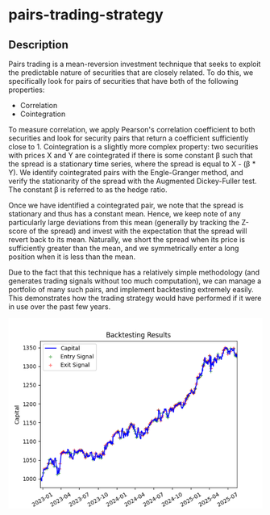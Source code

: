 # pairs-trading-strategy
## Description

Pairs trading is a mean-reversion investment technique that seeks to exploit the predictable nature of
securities that are closely related. To do this, we specifically look for pairs of securities that
have both of the following properties:

- Correlation
- Cointegration

To measure correlation, we apply Pearson's correlation coefficient to both securities and look for
security pairs that return a coefficient sufficiently close to 1. Cointegration is a slightly more
complex property: two securities with prices X and Y are cointegrated if there is some constant β such
that the spread is a stationary time series, where the spread is equal to X - (β * Y). We identify
cointegrated pairs with the Engle-Granger method, and verify the stationarity of the spread with the
Augmented Dickey-Fuller test. The constant β is referred to as the hedge ratio.

Once we have identified a cointegrated pair, we note that the spread is stationary and thus has a
constant mean. Hence, we keep note of any particularly large deviations from this mean (generally by
tracking the Z-score of the spread) and invest with the expectation that the spread will revert back
to its mean. Naturally, we short the spread when its price is sufficiently greater than the mean, and
we symmetrically enter a long position when it is less than the mean.

Due to the fact that this technique has a relatively simple methodology (and generates trading signals
without too much computation), we can manage a portfolio of many such pairs, and implement backtesting
extremely easily. This demonstrates how the trading strategy would have performed if it were in use
over the past few years.

![Graphs of pairs trading results](/example_graph.png)